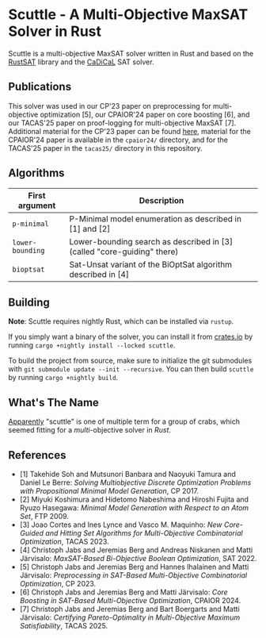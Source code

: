 # Scuttle - A Multi-Objective MaxSAT Solver in Rust

Scuttle is a multi-objective MaxSAT solver written in Rust and based on the
[RustSAT](https://github.com/chrjabs/rustsat) library and the
[CaDiCaL](https://github.com/arminbiere/cadical) SAT solver.

## Publications

This solver was used in our CP'23 paper on preprocessing for multi-objective
optimization \[5\], our CPAIOR'24 paper on core boosting \[6\], and our
TACAS'25 paper on proof-logging for multi-objective MaxSAT \[7\]. Additional
material for the CP'23 paper can be found
[here](https://bitbucket.org/coreo-group/mo-prepro), material for the
CPAIOR'24 paper is available in the `cpaior24/` directory, and for the TACAS'25
paper in the `tacas25/` directory in this repository.

## Algorithms

| First argument   | Description                                                               |
| ---------------- | ------------------------------------------------------------------------- |
| `p-minimal`      | P-Minimal model enumeration as described in \[1\] and \[2\]               |
| `lower-bounding` | Lower-bounding search as described in \[3\] (called "core-guiding" there) |
| `bioptsat`       | Sat-Unsat variant of the BiOptSat algorithm described in \[4\]            |

## Building

**Note**: Scuttle requires nightly Rust, which can be installed via `rustup`.

If you simply want a binary of the solver, you can install it from
[crates.io](https://crates.io) by running `cargo +nightly install --locked scuttle`.

To build the project from source, make sure to initialize the git submodules
with `git submodule update --init --recursive`. You can then build `scuttle` by
running `cargo +nightly build`.

## What's The Name

[Apparently](https://crabbingzone.com/what-is-group-of-crabs-called/) "scuttle"
is one of multiple term for a group of crabs, which seemed fitting for a
_multi_-objective solver in _Rust_.

## References

- \[1\] Takehide Soh and Mutsunori Banbara and Naoyuki Tamura and Daniel Le
  Berre: _Solving Multiobjective Discrete Optimization Problems with
  Propositional Minimal Model Generation_, CP 2017.
- \[2\] Miyuki Koshimura and Hidetomo Nabeshima and Hiroshi Fujita and Ryuzo
  Hasegawa: _Minimal Model Generation with Respect to an Atom Set_, FTP
  2009\.
- \[3\] Joao Cortes and Ines Lynce and Vasco M. Maquinho: _New Core-Guided
  and Hitting Set Algorithms for Multi-Objective Combinatorial Optimization_,
  TACAS 2023.
- \[4\] Christoph Jabs and Jeremias Berg and Andreas Niskanen and Matti
  Järvisalo: _MaxSAT-Based Bi-Objective Boolean Optimization_, SAT 2022.
- \[5\] Christoph Jabs and Jeremias Berg and Hannes Ihalainen and Matti
  Järvisalo: _Preprocessing in SAT-Based Multi-Objective Combinatorial
  Optimization_, CP 2023.
- \[6\] Christoph Jabs and Jeremias Berg and Matti Järvisalo: _Core Boosting
  in SAT-Based Multi-Objective Optimization_, CPAIOR 2024.
- \[7\] Christoph Jabs and Jeremias Berg and Bart Boergarts and Matti
  Järvisalo: _Certifying Pareto-Optimality in
  Multi-Objective Maximum Satisfiability_, TACAS 2025.
